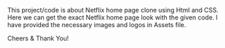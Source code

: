 This project/code is about Netflix home page clone using Html and CSS. Here we can get the exact Netflix home page look with the given code. I have provided the necessary images and logos in Assets file.

Cheers & Thank You!

